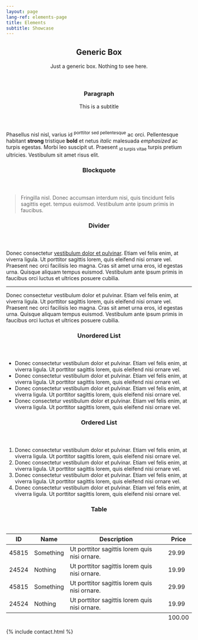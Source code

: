 ```yaml
---
layout: page
lang-ref: elements-page
title: Elements
subtitle: Showcase
---
```

<!-- Elements -->
<article class="container right box style3">
    <header>
        <h2>Generic Box</h2>
        <p>Just a generic box. Nothing to see here.</p>
    </header>
    <section>
        <header>
            <h3>Paragraph</h3>
            <p>This is a subtitle</p>
        </header>
        <p>Phasellus nisl nisl, varius id <sup>porttitor sed pellentesque</sup> ac orci. Pellentesque
        habitant <strong>strong</strong> tristique <b>bold</b> et netus <i>italic</i> malesuada <em>emphasized</em> ac turpis egestas. Morbi
        leo suscipit ut. Praesent <sub>id turpis vitae</sub> turpis pretium ultricies. Vestibulum sit
        amet risus elit.</p>
    </section>
    <section>
        <header>
            <h3>Blockquote</h3>
        </header>
        <blockquote>Fringilla nisl. Donec accumsan interdum nisi, quis tincidunt felis sagittis eget.
        tempus euismod. Vestibulum ante ipsum primis in faucibus.</blockquote>
    </section>
    <section>
        <header>
            <h3>Divider</h3>
        </header>
        <p>Donec consectetur <a href="#">vestibulum dolor et pulvinar</a>. Etiam vel felis enim, at viverra
        ligula. Ut porttitor sagittis lorem, quis eleifend nisi ornare vel. Praesent nec orci
        facilisis leo magna. Cras sit amet urna eros, id egestas urna. Quisque aliquam
        tempus euismod. Vestibulum ante ipsum primis in faucibus orci luctus et ultrices
        posuere cubilia.</p>
        <hr />
        <p>Donec consectetur vestibulum dolor et pulvinar. Etiam vel felis enim, at viverra
        ligula. Ut porttitor sagittis lorem, quis eleifend nisi ornare vel. Praesent nec orci
        facilisis leo magna. Cras sit amet urna eros, id egestas urna. Quisque aliquam
        tempus euismod. Vestibulum ante ipsum primis in faucibus orci luctus et ultrices
        posuere cubilia.</p>
    </section>
</article>
<article class="container left box style3">
    <section>
        <header>
            <h3>Unordered List</h3>
        </header>
        <ul>
            <li>Donec consectetur vestibulum dolor et pulvinar. Etiam vel felis enim, at viverra ligula. Ut porttitor sagittis lorem, quis eleifend nisi ornare vel.</li>
            <li>Donec consectetur vestibulum dolor et pulvinar. Etiam vel felis enim, at viverra ligula. Ut porttitor sagittis lorem, quis eleifend nisi ornare vel.</li>
            <li>Donec consectetur vestibulum dolor et pulvinar. Etiam vel felis enim, at viverra ligula. Ut porttitor sagittis lorem, quis eleifend nisi ornare vel.</li>
            <li>Donec consectetur vestibulum dolor et pulvinar. Etiam vel felis enim, at viverra ligula. Ut porttitor sagittis lorem, quis eleifend nisi ornare vel.</li>
        </ul>
    </section>
    <section>
        <header>
            <h3>Ordered List</h3>
        </header>
        <ol>
            <li>Donec consectetur vestibulum dolor et pulvinar. Etiam vel felis enim, at viverra ligula. Ut porttitor sagittis lorem, quis eleifend nisi ornare vel.</li>
            <li>Donec consectetur vestibulum dolor et pulvinar. Etiam vel felis enim, at viverra ligula. Ut porttitor sagittis lorem, quis eleifend nisi ornare vel.</li>
            <li>Donec consectetur vestibulum dolor et pulvinar. Etiam vel felis enim, at viverra ligula. Ut porttitor sagittis lorem, quis eleifend nisi ornare vel.</li>
            <li>Donec consectetur vestibulum dolor et pulvinar. Etiam vel felis enim, at viverra ligula. Ut porttitor sagittis lorem, quis eleifend nisi ornare vel.</li>
        </ol>
    </section>
    <section>
        <header>
            <h3>Table</h3>
        </header>
        <div class="table-wrapper">
            <table>
                <thead>
                    <tr>
                        <th>ID</th>
                        <th>Name</th>
                        <th>Description</th>
                        <th>Price</th>
                    </tr>
                </thead>
                <tbody>
                    <tr>
                        <td>45815</td>
                        <td>Something</td>
                        <td>Ut porttitor sagittis lorem quis nisi ornare.</td>
                        <td>29.99</td>
                    </tr>
                    <tr>
                        <td>24524</td>
                        <td>Nothing</td>
                        <td>Ut porttitor sagittis lorem quis nisi ornare.</td>
                        <td>19.99</td>
                    </tr>
                    <tr>
                        <td>45815</td>
                        <td>Something</td>
                        <td>Ut porttitor sagittis lorem quis nisi ornare.</td>
                        <td>29.99</td>
                    </tr>
                    <tr>
                        <td>24524</td>
                        <td>Nothing</td>
                        <td>Ut porttitor sagittis lorem quis nisi ornare.</td>
                        <td>19.99</td>
                    </tr>
                </tbody>
                <tfoot>
                    <tr>
                        <td colspan="3"></td>
                        <td>100.00</td>
                    </tr>
                </tfoot>
            </table>
        </div>
    </section>
    {% include contact.html %}
</article>
